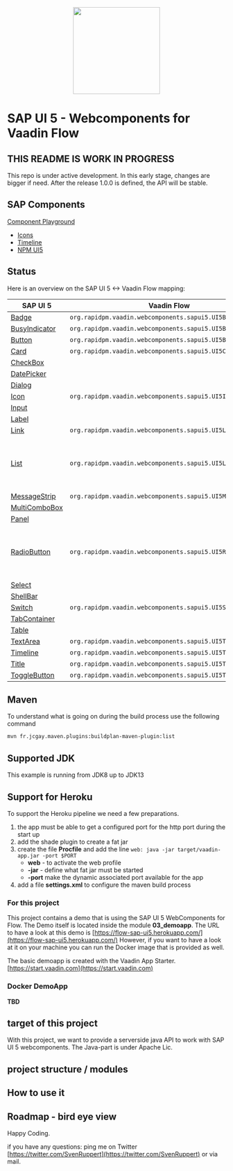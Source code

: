 
<div style="text-align: center;">
<a href="https://vaadin.com">
 <img src="https://vaadin.com/images/hero-reindeer.svg" width="200" height="200" /></a>
</div>


# SAP UI 5 - Webcomponents for Vaadin Flow

## THIS README IS WORK IN PROGRESS
This repo is under active development. 
In this early stage, changes are bigger if need.
After the release 1.0.0 is defined, the API will be stable.


## SAP Components
[Component Playground](https://sap.github.io/ui5-webcomponents/playground/)
* [Icons](https://openui5.hana.ondemand.com/test-resources/sap/m/demokit/iconExplorer/webapp/index.html#/overview/SAP-icons/?tab=grid&icon=activate)
* [Timeline](https://github.com/SAP/ui5-webcomponents/blob/master/packages/main/src/Timeline.js)
* [NPM UI5](https://www.npmjs.com/package/@ui5/webcomponents)

## Status
Here is an overview on the SAP UI 5 <-> Vaadin Flow mapping:

| SAP UI 5 | Vaadin Flow | Remarks |
| -------- | ----------- | ------- |
| [Badge](https://sap.github.io/ui5-webcomponents/playground/components/Badge/) | `org.rapidpm.vaadin.webcomponents.sapui5.UI5Badge`|
| [BusyIndicator](https://sap.github.io/ui5-webcomponents/playground/components/BusyIndicator/) | `org.rapidpm.vaadin.webcomponents.sapui5.UI5BusyIndicator`|
| [Button](https://sap.github.io/ui5-webcomponents/playground/components/Button/) |`org.rapidpm.vaadin.webcomponents.sapui5.UI5Button`|
| [Card](https://sap.github.io/ui5-webcomponents/playground/components/Card/) |`org.rapidpm.vaadin.webcomponents.sapui5.UI5Card`|
| [CheckBox](https://sap.github.io/ui5-webcomponents/playground/components/CheckBox/) ||
| [DatePicker](https://sap.github.io/ui5-webcomponents/playground/components/DatePicker/) ||
| [Dialog](https://sap.github.io/ui5-webcomponents/playground/components/Dialog/) ||
| [Icon](https://sap.github.io/ui5-webcomponents/playground/components/Icon/) |`org.rapidpm.vaadin.webcomponents.sapui5.UI5Icon`|
| [Input](https://sap.github.io/ui5-webcomponents/playground/components/Input/) ||
| [Label](https://sap.github.io/ui5-webcomponents/playground/components/Label/)||
| [Link](https://sap.github.io/ui5-webcomponents/playground/components/Link/) |`org.rapidpm.vaadin.webcomponents.sapui5.UI5Link`|
| [List](https://sap.github.io/ui5-webcomponents/playground/components/List/) | `org.rapidpm.vaadin.webcomponents.sapui5.UI5List` | Basic mapping, no listeners, features missing |
| [MessageStrip](https://sap.github.io/ui5-webcomponents/playground/components/MessageStrip/) |`org.rapidpm.vaadin.webcomponents.sapui5.UI5MessageStrip`|
| [MultiComboBox](https://sap.github.io/ui5-webcomponents/playground/components/MultiComboBox/)||
| [Panel](https://sap.github.io/ui5-webcomponents/playground/components/Panel/) ||
| [RadioButton](https://sap.github.io/ui5-webcomponents/playground/components/RadioButton/)| `org.rapidpm.vaadin.webcomponents.sapui5.UI5RadioButton` | Only the first change event is passed to flow |
| [Select](https://sap.github.io/ui5-webcomponents/playground/components/Select/)||
| [ShellBar](https://sap.github.io/ui5-webcomponents/playground/components/ShellBar/)||
| [Switch](https://sap.github.io/ui5-webcomponents/playground/components/Switch/)|`org.rapidpm.vaadin.webcomponents.sapui5.UI5Switch`|
| [TabContainer](https://sap.github.io/ui5-webcomponents/playground/components/TabContainer/) ||
| [Table](https://sap.github.io/ui5-webcomponents/playground/components/Table/) ||
| [TextArea](https://sap.github.io/ui5-webcomponents/playground/components/TextArea/) | `org.rapidpm.vaadin.webcomponents.sapui5.UI5TextArea` |
| [Timeline](https://sap.github.io/ui5-webcomponents/playground/components/Timeline/) |`org.rapidpm.vaadin.webcomponents.sapui5.UI5Timeline`|
| [Title](https://sap.github.io/ui5-webcomponents/playground/components/Title/) | `org.rapidpm.vaadin.webcomponents.sapui5.UI5Title` |
| [ToggleButton](https://sap.github.io/ui5-webcomponents/playground/components/ToggleButton/) |`org.rapidpm.vaadin.webcomponents.sapui5.UI5ToggleButton`|


## Maven 
To understand what is going on during the build process use the following command

```bash
mvn fr.jcgay.maven.plugins:buildplan-maven-plugin:list
```

## Supported JDK
This example is running from JDK8 up to JDK13

## Support for Heroku
To support the Heroku pipeline we need a few preparations.
1) the app must be able to get a configured port for the http port during the start up
1) add the shade plugin to create a fat jar
1) create the file **Procfile** and add the line 
    ```web: java -jar target/vaadin-app.jar -port $PORT```
    * **web** - to activate the web profile
    * **-jar** - define what fat jar must be started
    * **-port** make the dynamic associated port available for the app
1) add a file **settings.xml** to configure the maven build process

### For this project
This project contains a demo that is using the SAP UI 5 WebComponents for Flow.
The Demo itself is located inside the module **03_demoapp**.
The URL to have a look at this demo is [https://flow-sap-ui5.herokuapp.com/](https://flow-sap-ui5.herokuapp.com/)
However, if you want to have a look at it on your machine you can run the Docker image that is provided as well.

The basic demoapp is created with the Vaadin App Starter. [https://start.vaadin.com](https://start.vaadin.com)
### Docker DemoApp
**TBD**

## target of this project
With this project, we want to provide a serverside java API to work with SAP UI 5 
webcomponents. The Java-part is under Apache Lic.

## project structure / modules

## How to use it

## Roadmap - bird eye view




Happy Coding.

if you have any questions: ping me on Twitter [https://twitter.com/SvenRuppert](https://twitter.com/SvenRuppert)
or via mail.
